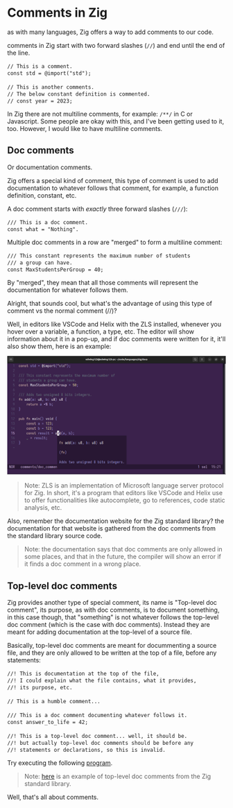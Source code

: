 # Comments in Zig

as with many languages, Zig offers a way to add comments
to our code.

comments in Zig start with two forward slashes (`//`) and end until
the end of the line.

```zig
// This is a comment.
const std = @import("std");

// This is another comments.
// The below constant definition is commented.
// const year = 2023;
```

In Zig there are not multiline comments, for example: `/**/` in C or Javascript.
Some people are okay with this, and I've been getting used to it, too. However,
I would like to have multiline comments.

## Doc comments

Or documentation comments.

Zig offers a special kind of comment, this type of comment is used
to add documentation to whatever follows that comment, for example, a function
definition, constant, etc.

A doc comment starts with _exactly_ three forward slashes (`///`):

```zig
/// This is a doc comment.
const what = "Nothing".
```

Multiple doc comments in a row are "merged" to form a multiline comment:

```zig
/// This constant represents the maximum number of students
/// a group can have.
const MaxStudentsPerGroup = 40;
```

By "merged", they mean that all those comments will represent the
documentation for whatever follows them.

Alright, that sounds cool, but what's the advantage of using this type
of comment vs the normal comment (//)?

Well, in editors like VSCode and Helix with the ZLS installed, whenever you hover
over a variable, a function, a type, etc. The editor will show information about it
in a pop-up, and if doc comments were written for it, it'll also show them, here is
an example:

![Doc comments shown when seeing function information.](../assets/doc-comments-hover.png)

> Note: ZLS is an implementation of Microsoft language server protocol for Zig.
> In short, it's a program that editors like VSCode and Helix use to offer functionalities
> like autocomplete, go to references, code static analysis, etc.

Also, remember the documentation website for the Zig standard library? the documentation
for that website is gathered from the doc comments from the standard library source code.

> Note: the documentation says that doc comments are only allowed in some places,
> and that in the future, the compiler will show an error if it finds a doc comment in a wrong place.

## Top-level doc comments

Zig provides another type of special comment, its name is "Top-level doc comment",
its purpose, as with doc comments, is to document something, in this case though, that
"something" is not whatever follows the top-level doc comment (which is the case with doc comments).
Instead they are meant for adding documentation at the top-level of a source file.

Basically, top-level doc comments are meant for docummenting a source file, and they are only
allowed to be written at the top of a file, before any statements:

```zig
//! This is documentation at the top of the file,
//! I could explain what the file contains, what it provides,
//! its purpose, etc.

// This is a humble comment...

/// This is a doc comment documenting whatever follows it.
const answer_to_life = 42;

//! This is a top-level doc comment... well, it should be.
//! but actually top-level doc comments should be before any
//! statements or declarations, so this is invalid.
```

Try executing the following [program](./top_level_doc_comments.zig).

> Note: [here](https://github.com/ziglang/zig/blob/master/lib/std/Thread/Mutex.zig) is an example of top-level
> doc comments from the Zig standard library.

Well, that's all about comments.

